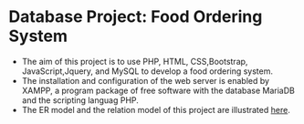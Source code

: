 # Database Project: Food Ordering System
* The aim of this project is to use PHP, HTML, CSS,Bootstrap, JavaScript,Jquery, and MySQL to develop a food ordering system.
* The installation and configuration of the web server is enabled by XAMPP, a program package of free software with the database MariaDB and the scripting languag PHP.
* The ER model and the relation model of this project are illustrated [here](model.pdf).